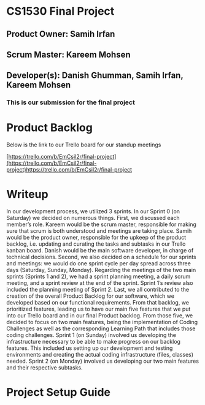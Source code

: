 # CS1530 Final Project
## Product Owner: Samih Irfan
## Scrum Master: Kareem Mohsen 
## Developer(s): Danish Ghumman, Samih Irfan, Kareem Mohsen

### This is our submission for the final project

# Product Backlog

Below is the link to our Trello board for our standup meetings

[https://trello.com/b/EmCsil2r/final-project](https://trello.com/b/EmCsil2r/final-project)https://trello.com/b/EmCsil2r/final-project

# Writeup
In our development process, we utilized 3 sprints. In our Sprint 0 (on Saturday) we decided on numerous things. First, we discussed each member’s role. Kareem would be the scrum master, responsible for making sure that scrum is both understood and meetings are taking place. Samih would be the product owner, responsible for the upkeep of the product backlog, i.e. updating and curating the tasks and subtasks in our Trello kanban board. Danish would be the main software developer, in charge of technical decisions. 
Second, we also decided on a schedule for our sprints and meetings: we would do one sprint cycle per day spread across three days (Saturday, Sunday, Monday). Regarding the meetings of the two main sprints (Sprints 1 and 2), we had a sprint planning meeting, a daily scrum meeting, and a sprint review at the end of the sprint. Sprint 1’s review also included the planning meeting of Sprint 2. 
Last, we all contributed to the creation of the overall Product Backlog for our software, which we developed based on our functional requirements. From that backlog, we prioritized features, leading us to have our main five features that we put into our Trello board and in our final Product backlog. From those five, we decided to focus on two main features, being the implementation of Coding Challenges as well as the corresponding Learning Path that includes those coding challenges.
Sprint 1 (on Sunday) involved us developing the infrastructure necessary to be able to make progress on our backlog features. This included us setting up our development and testing environments and creating the actual coding infrastructure (files, classes) needed. Sprint 2 (on Monday) involved us developing our two main features and their respective subtasks.

# Project Setup Guide


